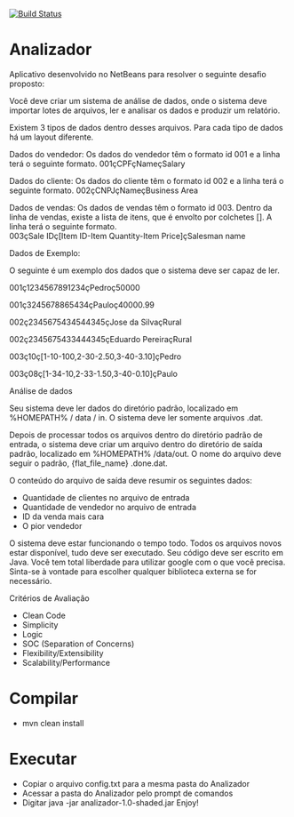 [![Build Status](https://travis-ci.org/elibrelato/Analizador.svg?branch=master)](https://travis-ci.org/elibrelato/Analizador)
# Analizador

Aplicativo desenvolvido no NetBeans para resolver o seguinte desafio proposto:

Você deve criar um sistema de análise de dados, onde o sistema deve importar lotes de arquivos,
ler e analisar os dados e produzir um relatório. 
 
Existem 3 tipos de dados dentro desses arquivos.  Para cada tipo de dados há um layout diferente. 
 
Dados do vendedor:
Os dados do vendedor têm o formato id ​001​ e a linha terá o seguinte formato. 
001çCPFçNameçSalary 
 
Dados do cliente:
Os dados do cliente têm o formato id ​002​ e a linha terá o seguinte formato. 
002çCNPJçNameçBusiness Area
 
Dados de vendas:
Os dados de vendas têm o formato id ​003​. Dentro da linha de vendas, existe a lista de itens, que é envolto por colchetes [].
A linha terá o seguinte formato.  
003çSale IDç[Item ID-Item Quantity-Item Price]çSalesman name
 
 
Dados de Exemplo:
 
O seguinte é um exemplo dos dados que o sistema deve ser capaz de ler.  
 
001ç1234567891234çPedroç50000

001ç3245678865434çPauloç40000.99

002ç2345675434544345çJose da SilvaçRural

002ç2345675433444345çEduardo PereiraçRural

003ç10ç[1-10-100,2-30-2.50,3-40-3.10]çPedro

003ç08ç[1-34-10,2-33-1.50,3-40-0.10]çPaulo


Análise de dados 
 
Seu sistema deve ler dados do diretório padrão, localizado em %HOMEPATH% / data / in. O sistema deve ler somente arquivos .dat. 

Depois de processar todos os arquivos dentro do diretório padrão de entrada, o sistema deve criar um arquivo dentro do diretório
de saída padrão, localizado em %HOMEPATH% /data/out. O nome do arquivo deve seguir o padrão, {flat_file_name} .done.dat. 
 
O conteúdo do arquivo de saída deve resumir os seguintes dados:
- Quantidade de clientes no arquivo de entrada
- Quantidade de vendedor no arquivo de entrada
- ID da venda mais cara
- O pior vendedor 
 
O sistema deve estar funcionando o tempo todo. Todos os arquivos novos estar disponível, tudo deve ser executado.
Seu código deve ser escrito em Java. Você tem total liberdade para utilizar google com o que você precisa.
Sinta-se à vontade para escolher qualquer biblioteca externa se for necessário. 
 
Critérios de Avaliação 
- Clean Code
- Simplicity
- Logic
- SOC (Separation of Concerns)
- Flexibility/Extensibility
- Scalability/Performance 


# Compilar
- mvn clean install

# Executar
- Copiar o arquivo config.txt para a mesma pasta do Analizador
- Acessar a pasta do Analizador pelo prompt de comandos
- Digitar java -jar analizador-1.0-shaded.jar
Enjoy!
